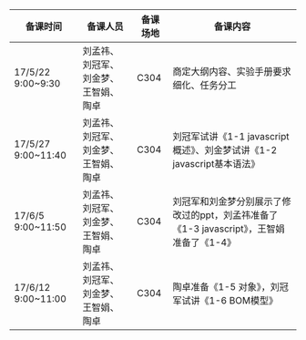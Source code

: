 | 备课时间 | 备课人员 | 备课场地 | 备课内容 |
| ------------- | ----------------- | --------------| ----------------- |
|17/5/22 9:00~9:30|刘孟祎、刘冠军、刘金梦、王智娟、陶卓|C304|商定大纲内容、实验手册要求细化、任务分工|
|17/5/27 9:00~11:40|刘孟祎、刘冠军、刘金梦、王智娟、陶卓|C304|刘冠军试讲《1-1 javascript概述》、刘金梦试讲《1-2 javascript基本语法》|
|17/6/5 9:00~11:50|刘孟祎、刘冠军、刘金梦、王智娟、陶卓|C304|刘冠军和刘金梦分别展示了修改过的ppt，刘孟祎准备了《1-3 javascript》，王智娟准备了《1-4》|
|17/6/12 9:00~11:00|刘孟祎、刘冠军、刘金梦、王智娟、陶卓|C304|陶卓准备《1-5 对象》，刘冠军试讲《1-6 BOM模型》|
